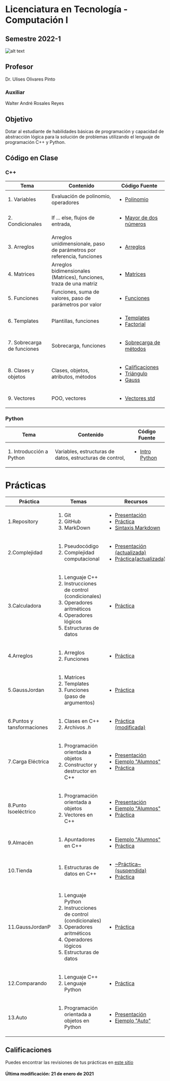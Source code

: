 # Licenciatura en Tecnología - Computación I
## Semestre 2022-1

![alt text](figs/logo2.png)

## Profesor
Dr. Ulises Olivares Pinto

### Auxiliar
Walter André Rosales Reyes

## Objetivo
Dotar al estudiante de habilidades básicas de programación y capacidad de abstracción lógica para la solución de problemas utilizando el lenguaje de programación C++ y Python.   

## Código en Clase

### C++

|Tema|Contenido|Código Fuente|
|--|--|--|
|1. Variables| Evaluación de polinomio, operadores  |<ul> <li> [Polinomio](code/evalPolinomio) </li> </ul>|
|2. Condicionales| If ... else, flujos de entrada,  |<ul> <li> [Mayor de dos números](code/condicionalesMayor) </li> </ul>|
|3. Arreglos|Arreglos unidimensionale, paso de parámetros por referencia, funciones|<ul> <li> [Arreglos](code/arreglos) </li> </ul>|
|4. Matrices|Arreglos bidimensionales (Matrices), funciones, traza de una matriz| <ul> <li> [Matrices](code/matrices) </li> </ul>|
|5. Funciones|Funciones, suma de valores, paso de parámetros por valor|<ul> <li> [Funciones](code/funciones) </li> </ul>|
|6. Templates|Plantillas, funciones|<ul> <li> [Templates](code/templates) </li> <li> [Factorial](code/factorial) </li></ul>|
|7. Sobrecarga de funciones|Sobrecarga, funciones |<ul> <li> [Sobrecarga de métodos](code/sobrecargaMétodos) </li> </ul>|
|8. Clases y objetos|Clases, objetos, atributos, métodos |<ul> <li> [Calificaciones](code/clasesCalificaciones) </li> <li> [Triángulo](code/ClaseTriangulo) </li><li> [Gauss](code/GaussJordan) </li></ul>|
|9. Vectores |POO, vectores |<ul> <li> [Vectores std](code/vectorStd) </li> </ul>|

### Python

|Tema|Contenido|Código Fuente|
|--|--|--|
|1. Introducción a Python| Variables, estructuras de datos, estructuras de control, |<ul> <li> [Intro Python](code/Python/Computación_I_Unidad_4.ipynb) </li> </ul>|


# Prácticas

|Práctica|Temas|Recursos|Fecha|
|--|--|--|--|
|1.Repository|<ol><li>Git</li><li>GitHub</li><li>MarkDown</li></ol>|<ul><li>[Presentación](practicas/1_repository/RepositoryPresentacion.pdf)</li><li>[Práctica](practicas/1_repository)</li> <li>[Sintaxis Markdown](https://docs.github.com/en/github/writing-on-github/basic-writing-and-formatting-syntax) </li></ul>|24/09/20|
|2.Complejidad|<ol><li>Pseudocódigo</li><li>Complejidad computacional</li></ol>|<ul><li>[Presentación (actualizada)](practicas/2_Complejidad/ComplejidadPresentacion.pdf)</li><li>[Práctica(actualizada)](practicas/2_Complejidad)</li> </ul>|01/10/20|
|3.Calculadora|<ol><li>Lenguaje C++</li><li>Instrucciones de control (condicionales)</li><li>Operadores aritméticos</li><li>Operadores lógicos</li><li>Estructuras de datos</li></ol>|<ul><li>[Práctica](practicas/3_Calculadora)</li> </ul>|08/10/20|
|4.Arreglos|<ol><li>Arreglos</li><li>Funciones</li></ol>|<ul><li>[Práctica](practicas/4_Arreglos)</li> </ul>|15/10/20|
|5.GaussJordan|<ol><li>Matrices</li><li>Templates</li><li>Funciones (paso de argumentos)</li></ol>|<ul><li>[Práctica](practicas/5_GaussJordan)</li> </ul>|22/10/20|
|6.Puntos y tansformaciones|<ol><li>Clases en C++</li><li>Archivos _.h_</li></ol>|<ul><li>[Práctica (modificada)](practicas/6_Puntos)</li></ul>|29/10/20|
|7.Carga Eléctrica|<ol><li>Programación orientada a objetos</li><li>Constructor y destructor en C++</li></ol>|<ul><li>[Presentación](practicas/7_CargaElectrica/CargaElectricaPresentacion.pdf)</li><li>[Ejemplo "Alumnos"](practicas/7_CargaElectrica/EjemploAlumnos)</li><li>[Práctica](practicas/7_CargaElectrica)</li></ul>|12/11/20|
|8.Punto Isoeléctrico|<ol><li>Programación orientada a objetos</li><li>Vectores en C++</li></ol>|<ul><li>[Presentación](practicas/8_PuntoIsoelectrico/PuntoIsoelectricoPresentacion.pdf)</li><li>[Ejemplo "Alumnos"](practicas/8_PuntoIsoelectrico/EjemploAlumnos)</li><li>[Práctica](practicas/8_PuntoIsoelectrico)</li></ul>|19/11/20|
|9.Almacén|<ol><li>Apuntadores en C++</li></ol>|<ul><li>[Ejemplo "Alumnos"](practicas/9_Almacen/EjemploAlumnos)</li><li>[Práctica](practicas/9_Almacen)</li></ul>|26/11/20|
|10.Tienda|<ol><li>Estructuras de datos en C++</li></ol>|<ul><li>[~Práctica~(suspendida)](practicas/10_TiendaOld)</li><li>[Práctica](practicas/10_Tienda)</li></ul>|03/12/20|
|11.GaussJordanP|<ol><li>Lenguaje Python</li><li>Instrucciones de control (condicionales)</li><li>Operadores aritméticos</li><li>Operadores lógicos</li><li>Estructuras de datos</li></ol>|<ul><li>[Práctica](practicas/11_GaussJordanP)</li></ul>|07/01/21|
|12.Comparando|<ol><li>Lenguaje C++</li><li>Lenguaje Python</li></ol>|<ul><li>[Práctica](practicas/12_Comparando)</li></ul>|14/01/21|
|13.Auto|<ol><li>Programación orientada a objetos en Python</li></ol>|<ul><li>[Presentación](practicas/13_Auto/ProgramacionOrientadaAObjetos.pdf)</li><li>[Ejemplo "Auto"](practicas/13_Auto/POO.ipynb)</li></ul>|21/01/21|




## Calificaciones
Puedes encontrar las revisiones de tus prácticas en [este sitio](https://github.com/ulises1229/ComputacionI-2021-1/tree/Grades)


#### Última modificación: 21 de enero de 2021
